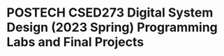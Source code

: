 POSTECH CSED273 Digital System Design (2023 Spring) Programming Labs and Final Projects
=======================================================================================
